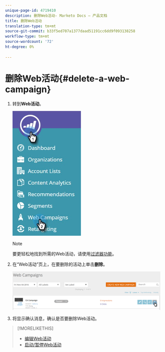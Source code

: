```yaml
---
unique-page-id: 4719410
description: 删除Web活动- Marketo Docs — 产品文档
title: 删除Web活动
translation-type: tm+mt
source-git-commit: b33f5ed707a1377daad51191cc6dd9f093138258
workflow-type: tm+mt
source-wordcount: '72'
ht-degree: 0%

---
```



# 删除Web活动{#delete-a-web-campaign}

1. 转到&#x200B;**Web活动**。

   ![](assets/web-campaigns-hand-3.jpg)

   >[!NOTE]
   >
   >要更轻松地找到所需的Web活动，请使用[过滤器功能](/help/marketo/product-docs/web-personalization/working-with-web-campaigns/filter-web-campaigns.md)。

1. 在“Web活动”页上，在要删除的活动上单击&#x200B;**删除**。

   ![](assets/web-campaigns-1-delete-hand-1.png)

1. 将显示确认消息，确认是否要删除Web活动。

>[!MORELIKETHIS]
>
>* [编辑Web活动](/help/marketo/product-docs/web-personalization/working-with-web-campaigns/edit-an-existing-web-campaign.md)
>* [启动/暂停Web活动](/help/marketo/product-docs/web-personalization/working-with-web-campaigns/launch-pause-a-web-campaign.md)

